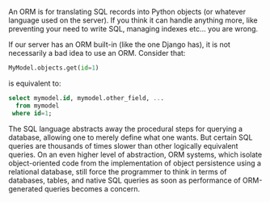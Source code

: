 
An ORM is for translating SQL records into Python objects (or whatever language used on the server). If you think it can handle anything more, like preventing your need to write SQL, managing indexes etc… you are wrong.

If our server has an ORM built-in (like the one Django has), it is not necessarily a bad idea to use an ORM. Consider that:
```py
MyModel.objects.get(id=1)
```

is equivalent to:
```sql
select mymodel.id, mymodel.other_field, ...
  from mymodel
 where id=1;
 ```

The SQL language abstracts away the procedural steps for querying a database, allowing one to merely define what one wants. But certain SQL queries are thousands of times slower than other logically equivalent queries. On an even higher level of abstraction, ORM systems, which isolate object-oriented code from the implementation of object persistence using a relational database, still force the programmer to think in terms of databases, tables, and native SQL queries as soon as performance of ORM-generated queries becomes a concern.